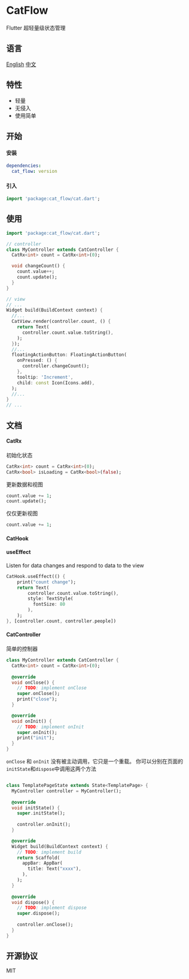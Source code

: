 # CatFlow
Flutter 超轻量级状态管理

## 语言
[English](https://github.com/Jon-Millent/cat_flow/blob/main/README.md)
[中文](https://github.com/Jon-Millent/cat_flow/blob/main/README.zh-cn.md)

## 特性

* 轻量
* 无侵入
* 使用简单

## 开始

#### 安装
```yaml
dependencies:
  cat_flow: version
```
#### 引入
```dart
import 'package:cat_flow/cat.dart';
```

## 使用

```dart
import 'package:cat_flow/cat.dart';

// controller
class MyController extends CatController {
  CatRx<int> count = CatRx<int>(0);

  void changeCount() {
    count.value++;
    count.update();
  }
}

// view
// ...
Widget build(BuildContext context) {
  //...
  CatView.render(controller.count, () {
    return Text(
      controller.count.value.toString(),
    );
  });
  //...
  floatingActionButton: FloatingActionButton(
    onPressed: () {
      controller.changeCount();
    },
    tooltip: 'Increment',
    child: const Icon(Icons.add),
  );
  //...
}
// ...
```

## 文档

#### CatRx

初始化状态
```dart
CatRx<int> count = CatRx<int>(0);
CatRx<bool> isLoading = CatRx<bool>(false);
```

更新数据和视图
```dart
count.value += 1;
count.update();
```

仅仅更新视图
```dart
count.value += 1;
```

#### CatHook

#### useEffect
Listen for data changes and respond to data to the view
```dart
CatHook.useEffect(() {
    print("count change");
    return Text(
        controller.count.value.toString(),
        style: TextStyle(
          fontSize: 80
        ),
    );
}, [controller.count, controller.people])
```

#### CatController
简单的控制器
```dart
class MyController extends CatController {
  CatRx<int> count = CatRx<int>(0);
  
  @override
  void onClose() {
    // TODO: implement onClose
    super.onClose();
    print("close");
  }

  @override
  void onInit() {
    // TODO: implement onInit
    super.onInit();
    print("init");
  }
}
```
`onClose` 和 `onInit` 没有被主动调用，它只是一个重载。 你可以分别在页面的`initState`和`dispose`中调用这两个方法
```dart

class TemplatePageState extends State<TemplatePage> {
  MyController controller = MyController();
  
  @override
  void initState() {
    super.initState();
    
    controller.onInit();
  }

  @override
  Widget build(BuildContext context) {
    // TODO: implement build
    return Scaffold(
      appBar: AppBar(
        title: Text("xxxx"),
      ),
    );
  }
  
  @override
  void dispose() {
    // TODO: implement dispose
    super.dispose();
    
    controller.onClose();
  }
}
```

## 开源协议
MIT
